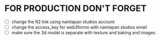 # FOR PRODUCTION DON'T FORGET
- [ ] change the R2 link using namlapan studios account
- [ ] change the access_key for web3forms with namlapan studios email
- [ ] make sure the 3d model is separate with texture and baking and images